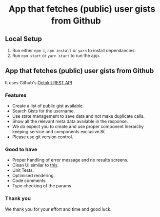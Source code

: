 <h1 align="center">App that fetches (public) user gists from Github <svg height="32" aria-hidden="true" viewBox="0 0 16 16" version="1.1" width="32" fill="#fff" data-view-component="true" class="octicon octicon-mark-github v-align-middle">
    <path fill-rule="evenodd" d="M8 0C3.58 0 0 3.58 0 8c0 3.54 2.29 6.53 5.47 7.59.4.07.55-.17.55-.38 0-.19-.01-.82-.01-1.49-2.01.37-2.53-.49-2.69-.94-.09-.23-.48-.94-.82-1.13-.28-.15-.68-.52-.01-.53.63-.01 1.08.58 1.23.82.72 1.21 1.87.87 2.33.66.07-.52.28-.87.51-1.07-1.78-.2-3.64-.89-3.64-3.95 0-.87.31-1.59.82-2.15-.08-.2-.36-1.02.08-2.12 0 0 .67-.21 2.2.82.64-.18 1.32-.27 2-.27.68 0 1.36.09 2 .27 1.53-1.04 2.2-.82 2.2-.82.44 1.1.16 1.92.08 2.12.51.56.82 1.27.82 2.15 0 3.07-1.87 3.75-3.65 3.95.29.25.54.73.54 1.48 0 1.07-.01 1.93-.01 2.2 0 .21.15.46.55.38A8.013 8.013 0 0016 8c0-4.42-3.58-8-8-8z"></path>
</svg></h1>

## Local Setup
1. Run either `npm i`, `npm install` or `yarn` to install dependancies.
2. Run `npm start` or `yarn start` to run the app.

## App that fetches (public) user gists from Github

It uses Github's [Octokit REST API](https://octokit.github.io/rest.js/v18/)

### Features
* Create a list of public gist available.
* Search Gists for the username.
* Use state management to save data and not make duplicate calls.
* Show all the relevant meta data available in the response.
* We do expect you to create and use proper component hierarchy keeping service and components exclusive.8(
* Please use git version control.

### Good to have
* Proper handling of error message and no results screens.
* Clean UI similar to [this](https://raw.githubusercontent.com/dubizzle-onboarding/gistapi/main/design_inspiration.png).
* Unit Tests.
* Optimised rendering.
* Code comments.
* Type checking of the params.

### Thank you
We thank you for your effort and time and good luck.
